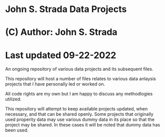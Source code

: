 # John S. Strada Data Projects
# (C) Author: John S. Strada
# Last updated 09-22-2022

An ongoing repository of various data projects and its subsequent files.

This repository will host a number of files relates to various data anlaysis projects that I have personally led or worked on. 

All code rights are my own but I am happy to discuss any methodlogies utilized. 

This repository will attempt to keep available projects updated, when necessary, and that can be shared openly. Some projects that originally used properity data may use various dummy data in its place so that the project may be shared. In these cases it will be noted that dummy data has been used.
